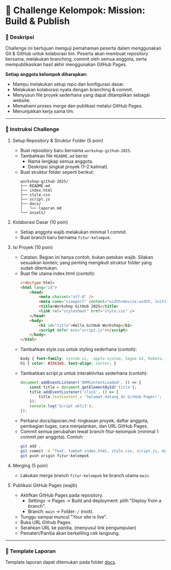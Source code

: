 # 📌 Challenge Kelompok: Mission: Build & Publish

### 📝 Deskripsi

Challenge ini bertujuan menguji pemahaman peserta dalam menggunakan Git & GitHub untuk kolaborasi tim. Peserta akan membuat repository bersama, melakukan branching, commit oleh semua anggota, serta mempublikasikan hasil akhir menggunakan GitHub Pages.

**Setiap anggota kelompok diharapkan:**
- Mampu melakukan setup repo dan konfigurasi dasar.
- Melakukan kolaborasi nyata dengan branching & commit.
- Menyusun file proyek sederhana yang dapat ditampilkan sebagai website.
- Memahami proses merge dan publikasi melalui GitHub Pages.
- Menunjukkan kerja sama tim.

---

### 📂 Instruksi Challenge

1. Setup Repository & Struktur Folder (5 poin)
    - Buat repository baru bernama `workshop-github-2025`.
    - Tambahkan file `README.md` berisi:
      - Nama lengkap semua anggota.
      - Deskripsi singkat proyek (1–2 kalimat).
    - Buat struktur folder seperti berikut:
      ```
      workshop-github-2025/
      ├── README.md
      ├── index.html
      ├── style.css
      ├── script.js
      ├── docs/
      │   └── laporan.md
      └── assets/
      ```

2. Kolaborasi Dasar (10 poin)
    - Setiap anggota wajib melakukan minimal 1 commit.
    - Buat branch baru bernama `fitur-kelompok`.

3. Isi Proyek (10 poin)
    - Catatan: Bagian ini hanya contoh, bukan patokan wajib. Silakan sesuaikan konten; yang penting mengikuti struktur folder yang sudah ditentukan.
    - Buat file utama index.html (contoh):
        ```html
        <!doctype html>
        <html lang="id">
            <head>
                <meta charset="utf-8" />
                <meta name="viewport" content="width=device-width, initial-scale=1" />
                <title>Workshop GitHub 2025</title>
                <link rel="stylesheet" href="style.css" />
            </head>
            <body>
                <h1 id="title">Hello GitHub Workshop</h1>
                <script defer src="script.js"></script>
            </body>
        </html>
        ```
    - Tambahkan style.css untuk styling sederhana (contoh):
        ```css
        body { font-family: system-ui, -apple-system, Segoe UI, Roboto, sans-serif; margin: 2rem; }
        h1 { color: #2563eb; text-align: center; }
        ```
    - Tambahkan script.js untuk interaktivitas sederhana (contoh):
        ```js
        document.addEventListener('DOMContentLoaded', () => {
            const title = document.getElementById('title');
            title.addEventListener('click', () => {
                title.textContent = 'Selamat datang di GitHub Pages!';
            });
            console.log('Script aktif');
        });
        ```
    - Perbarui docs/laporan.md: ringkasan proyek, daftar anggota, pembagian tugas, cara menjalankan, dan URL GitHub Pages.
    - Commit semua perubahan lewat branch fitur-kelompok (minimal 1 commit per anggota). Contoh:
        ```bash
        git add .
        git commit -m "feat: tambah index.html, style.css, script.js, dan laporan"
        git push origin fitur-kelompok
        ```

4. Merging (5 poin)
    - Lakukan merge branch `fitur-kelompok` ke branch utama `main`.

5. Publikasi GitHub Pages (wajib)
    - Aktifkan GitHub Pages pada repository.
        - Settings → Pages → Build and deployment: pilih "Deploy from a branch".
        - Branch: `main` → Folder: `/` (root).
    - Tunggu sampai muncul "Your site is live".
    - Buka URL Github Pages.
    - Serahkan URL ke panitia. (menyusul link pengumpulan)
    - Pemateri/Panitia akan berkeliling cek langsung.

---

### 📜 Template Laporan

Template laporan dapat ditemukan pada folder [docs](../docs/laporan.md).